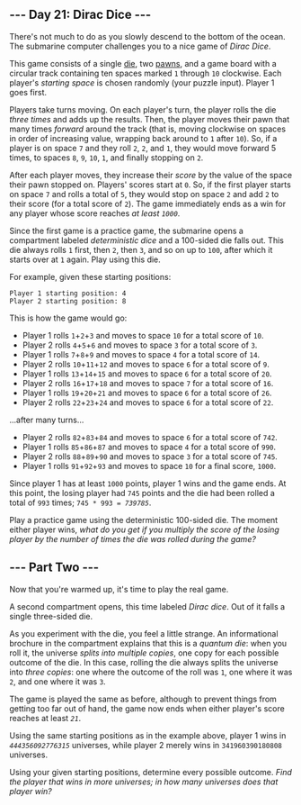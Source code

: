 <h2>--- Day 21: Dirac Dice ---</h2><p>There's not much to do as you slowly descend to the bottom of the ocean. The submarine computer <span title="A STRANGE GAME.">challenges you to a nice game</span> of <em>Dirac Dice</em>.</p>
<p>This game consists of a single <a href="https://en.wikipedia.org/wiki/Dice" target="_blank">die</a>, two <a href="https://en.wikipedia.org/wiki/Glossary_of_board_games#piece" target="_blank">pawns</a>, and a game board with a circular track containing ten spaces marked <code>1</code> through <code>10</code> clockwise. Each player's <em>starting space</em> is chosen randomly (your puzzle input). Player 1 goes first.</p>
<p>Players take turns moving. On each player's turn, the player rolls the die <em>three times</em> and adds up the results. Then, the player moves their pawn that many times <em>forward</em> around the track (that is, moving clockwise on spaces in order of increasing value, wrapping back around to <code>1</code> after <code>10</code>). So, if a player is on space <code>7</code> and they roll <code>2</code>, <code>2</code>, and <code>1</code>, they would move forward 5 times, to spaces <code>8</code>, <code>9</code>, <code>10</code>, <code>1</code>, and finally stopping on <code>2</code>.</p>
<p>After each player moves, they increase their <em>score</em> by the value of the space their pawn stopped on. Players' scores start at <code>0</code>. So, if the first player starts on space <code>7</code> and rolls a total of <code>5</code>, they would stop on space <code>2</code> and add <code>2</code> to their score (for a total score of <code>2</code>). The game immediately ends as a win for any player whose score reaches <em>at least <code>1000</code></em>.</p>
<p>Since the first game is a practice game, the submarine opens a compartment labeled <em>deterministic dice</em> and a 100-sided die falls out. This die always rolls <code>1</code> first, then <code>2</code>, then <code>3</code>, and so on up to <code>100</code>, after which it starts over at <code>1</code> again. Play using this die.</p>
<p>For example, given these starting positions:</p>
<pre><code>Player 1 starting position: 4
Player 2 starting position: 8
</code></pre>
<p>This is how the game would go:</p>
<ul>
<li>Player 1 rolls <code>1</code>+<code>2</code>+<code>3</code> and moves to space <code>10</code> for a total score of <code>10</code>.</li>
<li>Player 2 rolls <code>4</code>+<code>5</code>+<code>6</code> and moves to space <code>3</code> for a total score of <code>3</code>.</li>
<li>Player 1 rolls <code>7</code>+<code>8</code>+<code>9</code> and moves to space <code>4</code> for a total score of <code>14</code>.</li>
<li>Player 2 rolls <code>10</code>+<code>11</code>+<code>12</code> and moves to space <code>6</code> for a total score of <code>9</code>.</li>
<li>Player 1 rolls <code>13</code>+<code>14</code>+<code>15</code> and moves to space <code>6</code> for a total score of <code>20</code>.</li>
<li>Player 2 rolls <code>16</code>+<code>17</code>+<code>18</code> and moves to space <code>7</code> for a total score of <code>16</code>.</li>
<li>Player 1 rolls <code>19</code>+<code>20</code>+<code>21</code> and moves to space <code>6</code> for a total score of <code>26</code>.</li>
<li>Player 2 rolls <code>22</code>+<code>23</code>+<code>24</code> and moves to space <code>6</code> for a total score of <code>22</code>.</li>
</ul>
<p>...after many turns...</p>
<ul>
<li>Player 2 rolls <code>82</code>+<code>83</code>+<code>84</code> and moves to space <code>6</code> for a total score of <code>742</code>.</li>
<li>Player 1 rolls <code>85</code>+<code>86</code>+<code>87</code> and moves to space <code>4</code> for a total score of <code>990</code>.</li>
<li>Player 2 rolls <code>88</code>+<code>89</code>+<code>90</code> and moves to space <code>3</code> for a total score of <code>745</code>.</li>
<li>Player 1 rolls <code>91</code>+<code>92</code>+<code>93</code> and moves to space <code>10</code> for a final score, <code>1000</code>.</li>
</ul>
<p>Since player 1 has at least <code>1000</code> points, player 1 wins and the game ends. At this point, the losing player had <code>745</code> points and the die had been rolled a total of <code>993</code> times; <code>745 * 993 = <em>739785</em></code>.</p>
<p>Play a practice game using the deterministic 100-sided die. The moment either player wins, <em>what do you get if you multiply the score of the losing player by the number of times the die was rolled during the game?</em></p>

<h2 id="part2">--- Part Two ---</h2><p>Now that you're warmed up, it's time to play the real game.</p>
<p>A second compartment opens, this time labeled <em>Dirac dice</em>. Out of it falls a single three-sided die.</p>
<p>As you experiment with the die, you feel a little strange. An informational brochure in the compartment explains that this is a <em>quantum die</em>: when you roll it, the universe <em>splits into multiple copies</em>, one copy for each possible outcome of the die. In this case, rolling the die always splits the universe into <em>three copies</em>: one where the outcome of the roll was <code>1</code>, one where it was <code>2</code>, and one where it was <code>3</code>.</p>
<p>The game is played the same as before, although to prevent things from getting too far out of hand, the game now ends when either player's score reaches at least <code><em>21</em></code>.</p>
<p>Using the same starting positions as in the example above, player 1 wins in <code><em>444356092776315</em></code> universes, while player 2 merely wins in <code>341960390180808</code> universes.</p>
<p>Using your given starting positions, determine every possible outcome. <em>Find the player that wins in more universes; in how many universes does that player win?</em></p>
